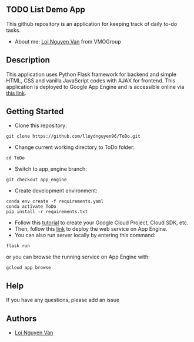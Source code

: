 ## TODO List Demo App

This github repository is an application for keeping track of daily to-do tasks.
* About me: [Loi Nguyen Van](https://github.com/lloydnguyen96/) from VMOGroup

## Description

This application uses Python Flask framework for backend and simple HTML, CSS and vanilla JavaScript codes with AJAX for frontend.
This application is deployed to Google App Engine and is accessible online via [this link](https://bid21260.ew.r.appspot.com/).

## Getting Started

* Clone this repository:
```
git clone https://github.com/lloydnguyen96/ToDo.git
```
* Change current working directory to ToDo folder:
```
cd ToDo
```
* Switch to app_engine branch:
```
git checkout app_engine
```
* Create development environment:
```
conda env create -f requirements.yaml
conda activate ToDo
pip install -r requirements.txt
```
* Follow this [tutorial](https://cloud.google.com/appengine/docs/standard/python3/building-app/creating-gcp-project) to create your Google Cloud Project, Cloud SDK, etc.
* Then, follow this [link](https://cloud.google.com/appengine/docs/standard/python3/building-app/deploying-web-service) to deploy the web service on App Engine.
* You can also run server locally by entering this command:
```
flask run
```
or you can browse the running service on App Engine with:
```
gcloud app browse
```

## Help

If you have any questions, please add an issue

## Authors

* [Loi Nguyen Van](https://github.com/lloydnguyen96)
